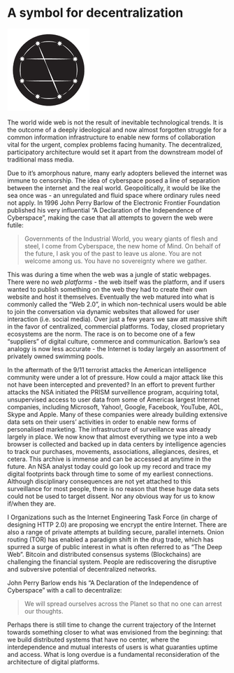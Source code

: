 # A symbol for decentralization

![image](https://raw.githubusercontent.com/maximilliangeorge/symbol-for-decentralization/master/example.gif)

The world wide web is not the result of inevitable technological trends. It is the outcome of a deeply ideological and now almost forgotten struggle for a common information infrastructure to enable new forms of collaboration vital for the urgent, complex problems facing humanity. The decentralized, participatory architecture would set it apart from the downstream model of traditional mass media.

Due to it’s amorphous nature, many early adopters believed the internet was immune to censorship. The idea of cyberspace posed a line of separation between the internet and the real world. Geopolitically, it would be like the sea once was - an unregulated and fluid space where ordinary rules need not apply. In 1996 John Perry Barlow of the Electronic Frontier Foundation published his very influential “A Declaration of the Independence of Cyberspace”, making the case that all attempts to govern the web were futile:

> Governments of the Industrial World, you weary giants of flesh and steel, I come from Cyberspace, the new home of Mind. On behalf of the future, I ask you of the past to leave us alone. You are not welcome among us. You have no sovereignty where we gather.

This was during a time when the web was a jungle of static webpages. There were no *web platforms* - the web itself was the platform, and if users wanted to publish something on the web they had to create their own website and host it themselves.
Eventually the web matured into what is commonly called the “Web 2.0”, in which non-technical users would be able to join the conversation via dynamic websites that allowed for user interaction (i.e. social media). Over just a few years we saw att massive shift in the favor of centralized, commercial platforms. Today, closed proprietary ecosystems are the norm. The race is on to become one of a few “suppliers” of digital culture, commerce and communication. Barlow’s sea analogy is now less accurate - the Internet is today largely an assortment of privately owned swimming pools.

In the aftermath of the 9/11 terrorist attacks the American intelligence community were under a lot of pressure. How could a major attack like this not have been intercepted and prevented?
In an effort to prevent further attacks the NSA initiated the PRISM surveillence program, acquiring total, unsupervised access to user data from some of Americas largest Internet companies, including Microsoft, Yahoo!, Google, Facebook, YouTube, AOL, Skype and Apple. Many of these companies were already building extensive data sets on their users’ activities in order to enable new forms of personalised marketing. The infrastructure of surveillance was already largely in place.
We now know that almost everything we type into a web browser is collected and backed up in data centers by intelligence agencies to track our purchases, movements, associations, allegiances, desires, et cetera. This archive is immense and can be accessed at anytime in the future. An NSA analyst today could go look up my record and trace my digital footprints back through time to some of my earliest connections. Although disciplinary consequences are not yet attached to this surveillance for most people, there is no reason that these huge data sets could not be used to target dissent. Nor any obvious way for us to know if/when they are.

I Organizations such as the Internet Engineering Task Force (in charge of designing HTTP 2.0) are proposing we encrypt the entire Internet. There are also a range of private attempts at building secure, parallel internets. Onion routing (TOR) has enabled a paradigm shift in the drug trade, which has spurred a surge of public interest in what is often referred to as “The Deep Web”. Bitcoin and distributed consensus systems (Blockchains) are challenging the financial system. People are rediscovering the disruptive and subversive potential of decentralized networks.

John Perry Barlow ends his “A Declaration of the Independence of Cyberspace” with a call to decentralize:

> We will spread ourselves across the Planet so that no one can arrest our thoughts.

Perhaps there is still time to change the current trajectory of the Internet towards something closer to what was envisioned from the beginning: that we build distributed systems that have no center, where the interdependence and mutual interests of users is what guaranties uptime and access. What is long overdue is a fundamental reconsideration of the architecture of digital platforms.
